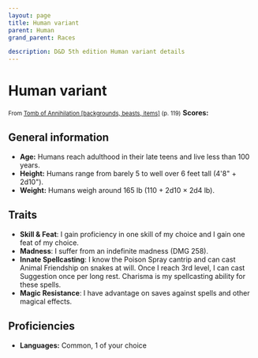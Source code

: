 ```yaml
---
layout: page
title: Human variant
parent: Human
grand_parent: Races

description: D&D 5th edition Human variant details
---
```


# Human variant

<small>From <a target="_blank" href="https://dnd.wizards.com/products/tabletop-games/rpg-products/tomb-annihilation">Tomb of Annihilation [backgrounds, beasts, items]</a> (p. 119)</small>
**Scores:** 

## General information

- **Age:** Humans reach adulthood in their late teens and live less than 100 years.
- **Height:** Humans range from barely 5 to well over 6 feet tall (4'8" + 2d10").
- **Weight:** Humans weigh around 165 lb (110 + 2d10 × 2d4 lb).

## Traits

- **Skill & Feat**: I gain proficiency in one skill of my choice and I gain one feat of my choice.
- **Madness**: I suffer from an indefinite madness (DMG 258).
- **Innate Spellcasting**: I know the Poison Spray cantrip and can cast Animal Friendship on snakes at will. Once I reach 3rd level, I can cast Suggestion once per long rest. Charisma is my spellcasting ability for these spells.
- **Magic Resistance**: I have advantage on saves against spells and other magical effects.

## Proficiencies

- **Languages:** Common, 1 of your choice